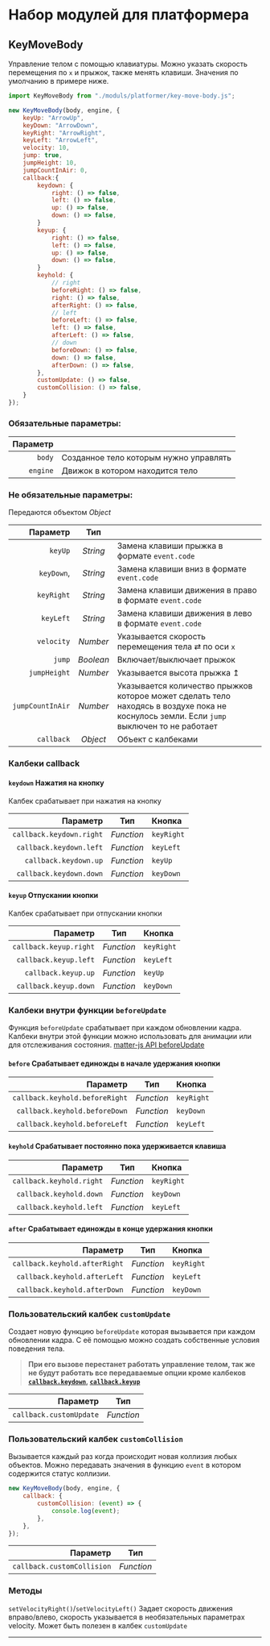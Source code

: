 # Набор модулей для платформера

## KeyMoveBody

Управление телом с помощью клавиатуры. Можно указать скорость перемещения по `x` и прыжок, также менять клавиши. Значения по умолчанию в примере ниже.

```js
import KeyMoveBody from "./moduls/platformer/key-move-body.js";

new KeyMoveBody(body, engine, {
	keyUp: "ArrowUp",
	keyDown: "ArrowDown",
	keyRight: "ArrowRight",
	keyLeft: "ArrowLeft",
	velocity: 10,
	jump: true,
	jumpHeight: 10,
	jumpCountInAir: 0,
    callback:{
        keydown: {
            right: () => false,
            left: () => false,
            up: () => false,
            down: () => false,
        }
        keyup: {
            right: () => false,
            left: () => false,
            up: () => false,
            down: () => false,
        }
        keyhold: {
            // right
            beforeRight: () => false,
            right: () => false,
            afterRight: () => false,
            // left
            beforeLeft: () => false,
            left: () => false,
            afterLeft: () => false,
            // down
            beforeDown: () => false,
            down: () => false,
            afterDown: () => false,
		},
        customUpdate: () => false,
		customCollision: () => false,
    }
});
```

### Обязательные параметры:

| Параметр |                                        |
| -------: | :------------------------------------- |
|   `body` | Созданное тело которым нужно управлять |
| `engine` | Движок в котором находится тело        |

### Не обязательные параметры:

Передаются объектом _Object_

|         Параметр |    Тип    |                                                                                                                                           |
| ---------------: | :-------: | :---------------------------------------------------------------------------------------------------------------------------------------- |
|          `keyUp` | _String_  | Замена клавиши прыжка в формате `event.code`                                                                                              |
|       `keyDown`, | _String_  | Замена клавиши вниз в формате `event.code`                                                                                                |
|       `keyRight` | _String_  | Замена клавиши движения в право в формате `event.code`                                                                                    |
|        `keyLeft` | _String_  | Замена клавиши движения в лево в формате `event.code`                                                                                     |
|       `velocity` | _Number_  | Указывается скорость перемещения тела ⇄ по оси `x`                                                                                        |
|           `jump` | _Boolean_ | Включает/выключает прыжок                                                                                                                 |
|     `jumpHeight` | _Number_  | Указывается высота прыжка ↥                                                                                                               |
| `jumpCountInAir` | _Number_  | Указывается количество прыжков которое может сделать тело находясь в воздухе пока не коснулось земли. Если `jump` выключен то не работает |
|       `callback` | _Object_  | Объект с калбеками                                                                                                                        |

### Калбеки callback

#### `keydown` Нажатия на кнопку

Калбек срабатывает при нажатия на кнопку

|                 Параметр |    Тип     | Кнопка     |
| -----------------------: | :--------: | :--------- |
| `callback.keydown.right` | _Function_ | `keyRight` |
|  `callback.keydown.left` | _Function_ | `keyLeft`  |
|    `callback.keydown.up` | _Function_ | `keyUp`    |
|  `callback.keydown.down` | _Function_ | `keyDown`  |

#### `keyup` Отпускании кнопки

Калбек срабатывает при отпускании кнопки

|               Параметр |    Тип     | Кнопка     |
| ---------------------: | :--------: | :--------- |
| `callback.keyup.right` | _Function_ | `keyRight` |
|  `callback.keyup.left` | _Function_ | `keyLeft`  |
|    `callback.keyup.up` | _Function_ | `keyUp`    |
|  `callback.keyup.down` | _Function_ | `keyDown`  |

### Калбеки внутри функции `beforeUpdate`

Функция `beforeUpdate` срабатывает при каждом обновлении кадра. Калбеки внутри этой функции можно использовать для анимации или для отслеживания состояния.
[matter-js API beforeUpdate](https://brm.io/matter-js/docs/classes/Engine.html#event_beforeUpdate)

#### `before` Срабатывает единожды в начале удержания кнопки

|                       Параметр |    Тип     | Кнопка     |
| -----------------------------: | :--------: | :--------- |
| `callback.keyhold.beforeRight` | _Function_ | `keyRight` |
|  `callback.keyhold.beforeDown` | _Function_ | `keyDown`  |
|  `callback.keyhold.beforeLeft` | _Function_ | `keyLeft`  |

#### `keyhold` Срабатывает постоянно пока удерживается клавиша

|                 Параметр |    Тип     | Кнопка     |
| -----------------------: | :--------: | :--------- |
| `callback.keyhold.right` | _Function_ | `keyRight` |
|  `callback.keyhold.down` | _Function_ | `keyDown`  |
|  `callback.keyhold.left` | _Function_ | `keyLeft`  |

#### `after` Срабатывает единожды в конце удержания кнопки

|                      Параметр |    Тип     | Кнопка     |
| ----------------------------: | :--------: | :--------- |
| `callback.keyhold.afterRight` | _Function_ | `keyRight` |
|  `callback.keyhold.afterLeft` | _Function_ | `keyLeft`  |
|  `callback.keyhold.afterDown` | _Function_ | `keyDown`  |

### Пользовательский калбек `customUpdate`

Создает новую функцию `beforeUpdate` которая вызывается при каждом обновлении кадра. С её помощью можно создать собственные условия поведения тела.

> **При его вызове перестанет работать управление телом, так же не будут работать все передаваемые опции кроме калбеков [`callback.keydown`](#keydown-Нажатия-на-кнопку), [`callback.keyup`](#keyup-Отпускании-кнопки)**

|                Параметр |    Тип     |
| ----------------------: | :--------: |
| `callback.customUpdate` | _Function_ |

### Пользовательский калбек `customCollision`

Вызывается каждый раз когда происходит новая коллизия любых объектов. Можно передавать значения в функцию `event` в котором содержится статус коллизии.

```js
new KeyMoveBody(body, engine, {
	callback: {
		customCollision: (event) => {
			console.log(event);
		},
	},
});
```

|                   Параметр |    Тип     |
| -------------------------: | :--------: |
| `callback.customCollision` | _Function_ |

### Методы

`setVelocityRight()`/`setVelocityLeft()` Задает скорость движения вправо/влево, скорость указывается в необязательных параметрах velocity. Может быть полезен в калбек `customUpdate`

---
